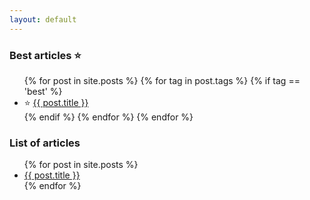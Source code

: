 ```yaml
---
layout: default
---
```

### Best articles ⭐
<ul class="posts-list">
  {% for post in site.posts %}
    {% for tag in post.tags %}
        {% if tag == 'best' %}
            <li>
                ⭐ <a href="{{ post.url }}">{{ post.title }}</a>
            </li>
        {% endif %}
    {% endfor %}
  {% endfor %}
</ul>

### List of articles
<ul class="posts-list">
  {% for post in site.posts %}
    <li>
      <a href="{{ post.url }}">{{ post.title }}</a>
    </li>
  {% endfor %}
</ul>
